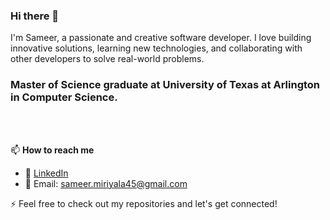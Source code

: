 ### Hi there 👋
I'm Sameer, a passionate and creative software developer. I love building innovative solutions, learning new technologies, and collaborating with other developers to solve real-world problems.

### Master of Science graduate at University of Texas at Arlington in Computer Science.
<br/>
<br/>

📫 **How to reach me**
<br />
- 💬 [LinkedIn](https://www.linkedin.com/in/sameerm08/)
- 📧 Email: sameer.miriyala45@gmail.com

⚡ Feel free to check out my repositories and let's get connected!

<!--
**Sameer184/Sameer184** is a ✨ _special_ ✨ repository because its `README.md` (this file) appears on your GitHub profile.

Here are some ideas to get you started:

- 🔭 I’m currently working on ...
- 🌱 I’m currently learning ...
- 👯 I’m looking to collaborate on ...
- 🤔 I’m looking for help with ...
- 💬 Ask me about ...
- 📫 How to reach me: ...
- 😄 Pronouns: ...
- ⚡ Fun fact: ...
-->
